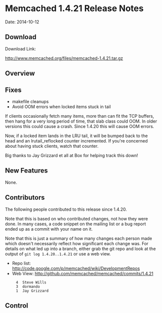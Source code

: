 # Memcached 1.4.21 Release Notes #

Date: 2014-10-12

## Download ##

Download Link:

http://www.memcached.org/files/memcached-1.4.21.tar.gz


## Overview ##


## Fixes ##

  * makefile cleanups
  * Avoid OOM errors when locked items stuck in tail

If clients occasionally fetch many items, more than can fit the TCP buffers, then hang for a very long period of time, that slab class could OOM. In older versions this could cause a crash. Since 1.4.20 this will cause OOM errors.

Now, if a locked item lands in the LRU tail, it will be bumped back to the head and an lrutail\_reflocked counter incremented. If you're concerned about having stuck clients, watch that counter.

Big thanks to Jay Grizzard et all at Box for helping track this down!

## New Features ##

None.

## Contributors ##

The following people contributed to this release since 1.4.20.

Note that this is based on who contributed changes, not how they were
done.  In many cases, a code snippet on the mailing list or a bug
report ended up as a commit with your name on it.

Note that this is just a summary of how many changes each person made
which doesn't necessarily reflect how significant each change was.
For details on what led up into a branch, either grab the git repo and
look at the output of `git log 1.4.20..1.4.21` or use a web view.

  * Repo list:  http://code.google.com/p/memcached/wiki/DevelopmentRepos
  * Web View: http://github.com/memcached/memcached/commits/1.4.21

```
     4	Steve Wills
     3	dormando
     1	Jay Grizzard

```

## Control ##